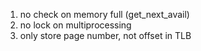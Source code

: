 1. no check on memory full (get_next_avail)
2. no lock on multiprocessing
3. only store page number, not offset in TLB
